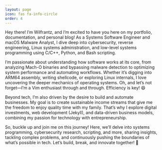 ```yaml
---
layout: page
icon: fas fa-info-circle
order: 4
---
```



Hey there! I’m Wilfrantz, and I’m excited to have you here on my portfolio, documentation, and personal blog! As a Systems Software Engineer and macOS Malware Analyst, I dive deep into cybersecurity, reverse engineering, Linux systems administration, and low-level systems programming using C/C++, Python, and Bash scripting.

I’m passionate about understanding how software works at its core, from analyzing Mach-O binaries and bypassing malware detection to optimizing system performance and automating workflows. Whether it’s digging into ARM64 assembly, writing shellcode, or exploring Linux internals, I love uncovering the deeper mechanics of operating systems. Oh, and let’s not forget—I’m a Vim enthusiast through and through. Efficiency is key! 😄

Beyond tech, I’m also driven by the desire to build and automate businesses. My goal is to create sustainable income streams that give me the freedom to enjoy quality time with my family. That’s why I explore digital investments, web development (Jekyll), and data-driven business models, combining my passion for technology with entrepreneurship.

So, buckle up and join me on this journey! Here, we’ll delve into systems programming, cybersecurity research, scripting, and more, sharing insights, tackling complex problems, and continuously pushing the boundaries of what’s possible in tech. Let’s build, break, and innovate together! 🚀
